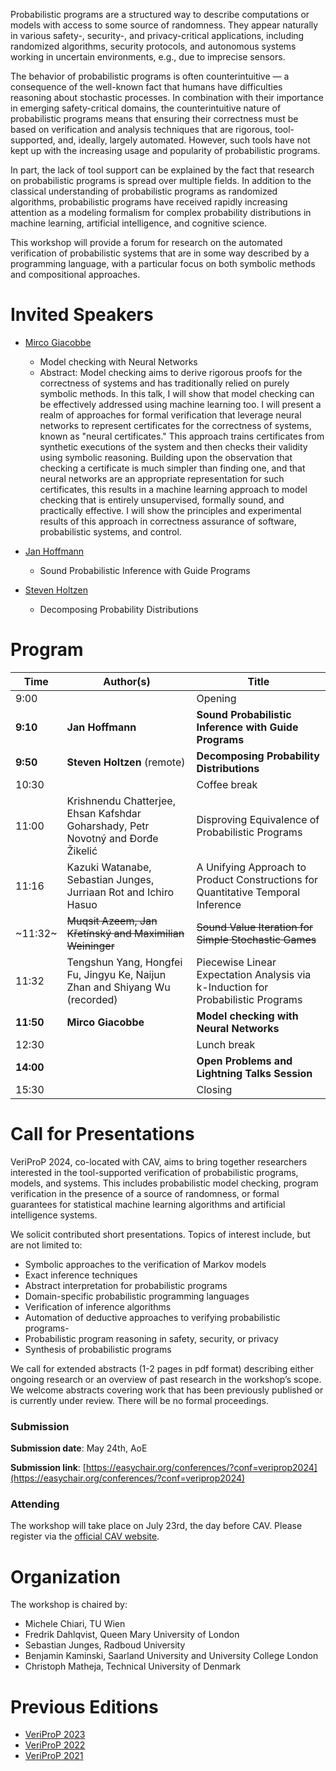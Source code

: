 Probabilistic programs are a structured way to describe computations or models with access to some source of randomness. They appear naturally in various safety-, security-, and privacy-critical applications, including randomized algorithms, security protocols, and autonomous systems working in uncertain environments, e.g., due to imprecise sensors. 

The behavior of probabilistic programs is often counterintuitive — a consequence of the well-known fact that humans have difficulties reasoning about stochastic processes. In combination with their importance in emerging safety-critical domains, the counterintuitive nature of probabilistic programs means that ensuring their correctness must be based on verification and analysis techniques that are rigorous, tool-supported, and, ideally, largely automated. However, such tools have not kept up with the increasing usage and popularity of probabilistic programs.

In part, the lack of tool support can be explained by the fact that research on probabilistic programs is spread over multiple fields. In addition to the classical understanding of probabilistic programs as randomized algorithms, probabilistic programs have received rapidly increasing attention as a modeling formalism for complex probability distributions in machine learning, artificial intelligence, and cognitive science.

This workshop will provide a forum for research on the automated verification of probabilistic systems that are in some way described by a programming language, with a particular focus on both symbolic methods and compositional approaches.

# Invited Speakers

- [Mirco Giacobbe](https://mircogiacobbe.github.io)
    * Model checking with Neural Networks
    * Abstract: Model checking aims to derive rigorous proofs for the correctness of systems and has traditionally relied on purely symbolic methods. In this talk, I will show that model checking can be effectively addressed using machine learning too. I will present a realm of approaches for formal verification that leverage neural networks to represent certificates for the correctness of systems, known as "neural certificates." This approach trains certificates from synthetic executions of the system and then checks their validity using symbolic reasoning. Building upon the observation that checking a certificate is much simpler than finding one, and that neural networks are an appropriate representation for such certificates, this results in a machine learning approach to model checking that is entirely unsupervised, formally sound, and practically effective. I will show the principles and experimental results of this approach in correctness assurance of software, probabilistic systems, and control. 

- [Jan Hoffmann](https://www.cs.cmu.edu/~janh/)
    * Sound Probabilistic Inference with Guide Programs

- [Steven Holtzen](https://www.khoury.northeastern.edu/home/sholtzen/)
    * Decomposing Probability Distributions
 
      


# Program

| Time  | Author(s)                                                                                                   | Title                                                                                              |
|-------|-------------------------------------------------------------------------------------------------------------|----------------------------------------------------------------------------------------------------|
| 9:00  |                                                                                                             | Opening                                                                                            |
| **9:10**  | **Jan Hoffmann**                                                                                        | **Sound Probabilistic Inference with Guide Programs**                                              |
| **9:50**  | **Steven Holtzen** (remote)                                                                             | **Decomposing Probability Distributions**                                                                                            |
| 10:30 |                                                                                                             | Coffee break                                                                                       |
| 11:00 | Krishnendu Chatterjee, Ehsan Kafshdar Goharshady, Petr Novotný and Đorđe Žikelić                            | Disproving Equivalence of Probabilistic Programs                                                   |
| 11:16 | Kazuki Watanabe, Sebastian Junges, Jurriaan Rot and Ichiro Hasuo                                            | A Unifying Approach to Product Constructions for Quantitative Temporal Inference                   |
| ~11:32~ | ~~Muqsit Azeem, Jan Křetínský and Maximilian Weininger~~                                                        | ~~Sound Value Iteration for Simple Stochastic Games~~                                                  |
| 11:32 | Tengshun Yang, Hongfei Fu, Jingyu Ke, Naijun Zhan and Shiyang Wu (recorded)                                                        | Piecewise Linear Expectation Analysis via k-Induction for Probabilistic Programs                                                  |
| **11:50** | **Mirco Giacobbe**                                                                                      | **Model checking with Neural Networks**                                                                                            |
| 12:30 |                                                                                                             | Lunch break                                                                                        |
| **14:00** |                                                                                                         | **Open Problems and Lightning Talks Session**                                                      |
| 15:30 |                                                                                                             | Closing                                                                                            |


# Call for Presentations

VeriProP 2024, co-located with CAV, aims to bring together researchers interested in the tool-supported verification of probabilistic programs, models, and systems. This includes probabilistic model checking, program verification in the presence of a source of randomness, or formal guarantees for statistical machine learning algorithms and artificial intelligence systems.

We solicit contributed short presentations. Topics of interest include, but are not limited to:

- Symbolic approaches to the verification of Markov models
- Exact inference techniques
- Abstract interpretation for probabilistic programs
- Domain-specific probabilistic programming languages
- Verification of inference algorithms
- Automation of deductive approaches to verifying probabilistic programs-
- Probabilistic program reasoning in safety, security, or privacy
- Synthesis of probabilistic programs

We call for extended abstracts (1-2 pages in pdf format) describing either ongoing research or an overview of past research in the workshop’s scope. We welcome abstracts covering work that has been previously published or is currently under review. There will be no formal proceedings.


### Submission

**Submission date**: May 24th, AoE

**Submission link**: [https://easychair.org/conferences/?conf=veriprop2024](https://easychair.org/conferences/?conf=veriprop2024)

### Attending

The workshop will take place on July 23rd, the day before CAV. Please register via the [official CAV website](http://www.i-cav.org/2024/).


# Organization

The workshop is chaired by:

- Michele Chiari, TU Wien
- Fredrik Dahlqvist, Queen Mary University of London
- Sebastian Junges, Radboud University
- Benjamin Kaminski, Saarland University and University College London
- Christoph Matheja, Technical University of Denmark

# Previous Editions
- [VeriProP 2023](https://veriprop.github.io/2023/)
- [VeriProP 2022](https://veriprop.github.io/2022/)
- [VeriProP 2021](https://veriprop.github.io/2021/)
